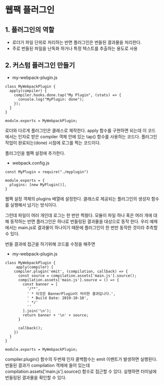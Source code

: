 # 웹팩 플러그인

## 1. 플러그인의 역할

- 로더가 파일 단위로 처리하는 반면 플러그인은 번들된 결과물을 처리한다.
- 주로 번들된 파일을 난독화 하거나 특정 텍스트를 추출하는 용도로 사용

## 2. 커스텀 플러그인 만들기

- my-webpack-plugin.js

```
class MyWebpackPlugin {
  apply(compiler) {
    compiler.hooks.done.tap("My Plugin", (stats) => {
      console.log("MyPlugin: done");
    });
  }
}

module.exports = MyWebpackPlugin;

```

로더와 다르게 플러그인은 클래스로 제작한다. apply 함수를 구현하면 되는데 이 코드에서는 인자로 받은 compiler 객체 안에 있는 tap() 함수를 사용하는 코드다. 플러그인 작업이 완료되는(done) 시점에 로그를 찍는 코드이다.

플러그인을 웹팩 설정에 추가한다.

- webpack.config.js

```
const MyPlugin = require("./myplugin")

module.exports = {
  plugins: [new MyPlugin()],
}
```

웹팩 설정 객체의 plugins 배열에 설정한다. 클래스로 제공되는 플러그인의 생성자 함수를 실행해서 넘기는 방식이다.

그런데 파일이 여러 개인데 로그는 한 번만 찍혔다. 모듈이 파일 하나 혹은 여러 개에 대해 동작하는 반면 플러그인은 하나로 번들링된 결과물을 대상으로 동작 한다. 우리 예제에서는 main.js로 결과물이 하나이기 때문에 플러그인이 한 번만 동작한 것이라 추측할 수 있다.

번들 결과에 접근을 하기위해 코드를 수정을 해주면

- my-webpack-plugin.js

```
class MyWebpackPlugin {
     apply(compiler) {
    compiler.plugin('emit', (compilation, callback) => {
      const source = compilation.assets['main.js'].source();
      compilation.assets['main.js'].source = () => {
        const banner = [
          '/**',
          ' * 이것은 BannerPlugin이 처리한 결과입니다.',
          ' * Build Date: 2019-10-10',
          ' */'
          ''
        ].join('\n');
        return banner + '\n' + source;
      }

      callback();
    })
  }
}

module.exports = MyWebpackPlugin;
```

compiler.plugin() 함수의 두번재 인자 콜백함수는 emit 이벤트가 발생하면 실행된다.
번들된 결과가 compilation 객체에 들어 있는데 compilation.assets['main.js'].source() 함수로 접근할 수 있다.
실행하면 터미널에 번들링된 결과물을 확인할 수 있다.
